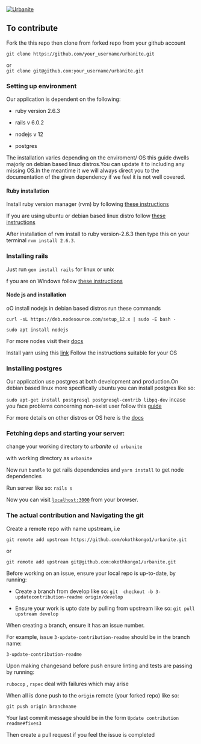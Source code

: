 

[![Urbanite](https://circleci.com/gh/okothkongo1/urbanite.svg?style=svg)](https://circleci.com/gh/okothkongo1/urbanite)


## To contribute
Fork the this repo then clone from forked repo from your github account 

```git clone https://github.com/your_username/urbanite.git```  

or   
```git clone git@github.com:your_username/urbanite.git```

### Setting up environment

Our application is dependent on the following:

- ruby version 2.6.3

- rails v 6.0.2

- nodejs v 12 

- postgres

The installation varies depending on the enviroment/ OS this guide dwells majorly on debian based linux
distros.You can update it to including any missing OS.In the meantime it we will  always direct you to the documentation of the given dependency if we feel it is not well covered.

#### Ruby installation

Install ruby version manager (rvm) by following  [these instructions](https://rvm.io/)

If you are using ubuntu or  debian based linux distro follow [these instructions](https://github.com/rvm/ubuntu_rvm)

After installation of rvm   install to  ruby version-2.6.3 then type this on your terminal `rvm install 2.6.3`.

### Installing rails

Just run `gem install rails` for linux or unix

f you are on Windows follow [these instructions](https://rubyinstaller.org/downloads/)

#### Node js and  installation 

oO install nodejs in debian based distros  run these commands

`curl -sL https://deb.nodesource.com/setup_12.x | sudo -E bash -`

`sudo apt install nodejs`

 For more  nodes visit their [docs](https://nodejs.org/en/)

Install yarn using this [link](https://classic.yarnpkg.com/en/docs/install/#debian-stable) Follow the instructions suitable for your OS

### Installing postgres

Our application use postgres at both development and production.On debian based linux more specifically ubuntu you can install postgres like so: 

`sudo apt-get install postgresql postgresql-contrib libpq-dev`
incase you  face problems concerning non-exist user follow this [guide](https://www.digitalocean.com/community/tutorials/how-to-install-and-use-postgresql-on-ubuntu-18-04)

For more details on other distros or OS here is the [docs](https://www.postgresql.org/download/)



### Fetching deps and starting your server:

change your working directory  to *urbanite* `cd urbanite`

with working directory as `urbanite`

Now run `bundle` to get rails dependencies and `yarn install` to get  node dependencies

Run server like so: `rails s`

Now you can visit [`localhost:3000`](http://localhost:3000) from your browser.

### The actual contribution and Navigating the git 

Create a remote repo with name upstream, i.e 

```git remote add upstream https://github.com/okothkongo1/urbanite.git```

 or

`git remote add upstream git@github.com:okothkongo1/urbanite.git`

Before working on an issue, ensure your local repo is up-to-date, by running:

* Create a branch from develop like so: `git  checkout -b 3-updatecontribution-readme origin/develop`

* Ensure your work is upto date by pulling from upstream like so: ```git pull upstream develop```

When creating a branch, ensure it has an issue number.

For example, issue `3-update-contribution-readme` should be in the branch name:

`3-update-contribution-readme`




Upon making changesand before push 
ensure linting and tests are passing by running:

`rubocop` , `rspec` deal with failures which may arise

When all is done push to the `origin` remote (your forked repo) like so:

```git push origin branchname```

Your last commit message should be in the form `Update contribution readme#fixes3`

Then create a pull request if you feel the issue is completed
